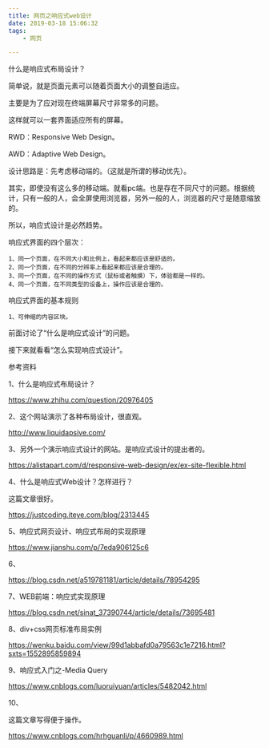 ```yaml
---
title: 网页之响应式web设计
date: 2019-03-18 15:06:32
tags:
	- 网页

---
```






什么是响应式布局设计？

简单说，就是页面元素可以随着页面大小的调整自适应。

主要是为了应对现在终端屏幕尺寸非常多的问题。

这样就可以一套界面适应所有的屏幕。

RWD：Responsive Web Design。

AWD：Adaptive Web Design。

设计思路是：先考虑移动端的。（这就是所谓的移动优先）。

其实，即使没有这么多的移动端。就看pc端。也是存在不同尺寸的问题。根据统计，只有一般的人，会全屏使用浏览器，另外一般的人，浏览器的尺寸是随意缩放的。

所以，响应式设计是必然趋势。



响应式界面的四个层次：

```
1、同一个页面，在不同大小和比例上，看起来都应该是舒适的。
2、同一个页面，在不同的分辨率上看起来都应该是合理的。
3、同一个页面，在不同的操作方式（鼠标或者触摸）下，体验都是一样的。
4、同一个页面，在不同类型的设备上，操作应该是合理的。
```



响应式界面的基本规则

```
1、可伸缩的内容区块。

```



前面讨论了“什么是响应式设计”的问题。

接下来就看看“怎么实现响应式设计”。



参考资料

1、什么是响应式布局设计？

https://www.zhihu.com/question/20976405

2、这个网站演示了各种布局设计，很直观。

http://www.liquidapsive.com/

3、另外一个演示响应式设计的网站。是响应式设计的提出者的。

https://alistapart.com/d/responsive-web-design/ex/ex-site-flexible.html

4、什么是响应式Web设计？怎样进行？

这篇文章很好。

https://justcoding.iteye.com/blog/2313445

5、响应式网页设计、响应式布局的实现原理

https://www.jianshu.com/p/7eda906125c6

6、

https://blog.csdn.net/a519781181/article/details/78954295

7、WEB前端：响应式实现原理

https://blog.csdn.net/sinat_37390744/article/details/73695481

8、div+css网页标准布局实例

https://wenku.baidu.com/view/99d1abbafd0a79563c1e7216.html?sxts=1552895859894

9、响应式入门之-Media Query

https://www.cnblogs.com/luoruiyuan/articles/5482042.html

10、

这篇文章写得便于操作。

https://www.cnblogs.com/hrhguanli/p/4660989.html